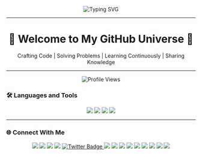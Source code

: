 <!-- Header Section -->
<p align="center">
  <img src="https://readme-typing-svg.demolab.com?font=Fira+Code&size=32&pause=1000&color=0EFFF7&center=true&vCenter=true&width=900&lines=Hi+there%2C+I'm+Samarth+Sharma!+%F0%9F%91%8B;A+Passionate+Developer+%7C+Open+Source+Contribr;Building+Projects+%26+Solving+Problems+Like+a+Pro;Always+Learning+New+Technologies+%F0%9F%9A%80" alt="Typing SVG" />
</p>

---

<!-- Introduction Section -->
<h1 align="center">🚀 Welcome to My GitHub Universe 🚀</h1>
<p align="center">Crafting Code | Solving Problems | Learning Continuously | Sharing Knowledge </p>

---
<p align="center">
    <img src="https://komarev.com/ghpvc/?username=samartho4&label=visitors&color=0e75b6&style=flat" alt="Profile Views" />
</p>


### 🛠️ **Languages and Tools**

<p align="center">
  <!-- Core Technologies -->
  <img src="https://skillicons.dev/icons?i=js,ts,react,nextjs,nodejs,express,python,java,cpp,html,css" />
  <!-- Backend & Databases -->
  <img src="https://skillicons.dev/icons?i=django,mysql,postgres,mongodb,sqlite" />

  <!-- DevOps and Tools -->
  <img src="https://skillicons.dev/icons?i=aws,azure,docker,git,github,heroku,vscode,figma,postman" />

  <!-- Additional Tools -->
  <img src="https://skillicons.dev/icons?i=linux,redis,bash,webpack,graphql,cloudflare" />
</p>


---

### 🌐 **Connect With Me**

<p align="center">
  <a href="https://linkedin.com/in/samarthxsharma"><img src="https://img.shields.io/badge/LinkedIn-blue?style=for-the-badge&logo=linkedin&logoColor=white" /></a>
  <a href="mailto:samarthx04@gmail.com"><img src="https://img.shields.io/badge/Gmail-D14836?style=for-the-badge&logo=gmail&logoColor=white" /></a>
  <a href="https://discord.com/users/samarth_o4"><img src="https://img.shields.io/badge/Discord-5865F2?style=for-the-badge&logo=discord&logoColor=white" /></a>
  <a href="https://github.com/samartho4"><img src="https://img.shields.io/badge/GitHub-100000?style=for-the-badge&logo=github&logoColor=white" /></a>
  <a href="https://x.com/sxmarthx">
  <img src="https://img.shields.io/badge/Twitter-1DA1F2?style=for-the-badge&logo=twitter&logoColor=white" alt="Twitter Badge" />
</a>
  <a href="https://leetcode.com/u/samartho4/"><img src="https://img.shields.io/badge/LeetCode-FFA116?style=for-the-badge&logo=leetcode&logoColor=white" /></a>
  <a href="https://medium.com/@samarthx04"><img src="https://img.shields.io/badge/Medium-black?style=for-the-badge&logo=medium&logoColor=white" /></a>
  <a href="https://hashnode.com/@samartho4"><img src="https://img.shields.io/badge/Hashnode-2962FF?style=for-the-badge&logo=hashnode&logoColor=white" /></a>
  <a href="https://devpost.com/samartho4"><img src="https://img.shields.io/badge/Devpost-003E54?style=for-the-badge&logo=devpost&logoColor=white" /></a>
  <a href="https://youtube.com/@samarth4yt"><img src="https://img.shields.io/badge/YouTube-FF0000?style=for-the-badge&logo=youtube&logoColor=white" /></a>
  <a href="https://instagram.com/samarth_o4"><img src="https://img.shields.io/badge/Instagram-E4405F?style=for-the-badge&logo=instagram&logoColor=white" /></a>
  <a href="https://app.opensauced.pizza/u/samartho4"><img src="https://img.shields.io/badge/OpenSauced-orange?style=for-the-badge&logo=opensauced&logoColor=white" /></a>
  <a href="https://www.kaggle.com/samarth4kaggle"><img src="https://img.shields.io/badge/Kaggle-20BEFF?style=for-the-badge&logo=kaggle&logoColor=white" /></a>
  <a href="https://huggingface.co/samartho4"><img src="https://img.shields.io/badge/HuggingFace-FEB75C?style=for-the-badge&logo=huggingface&logoColor=white" /></a>
</p>
